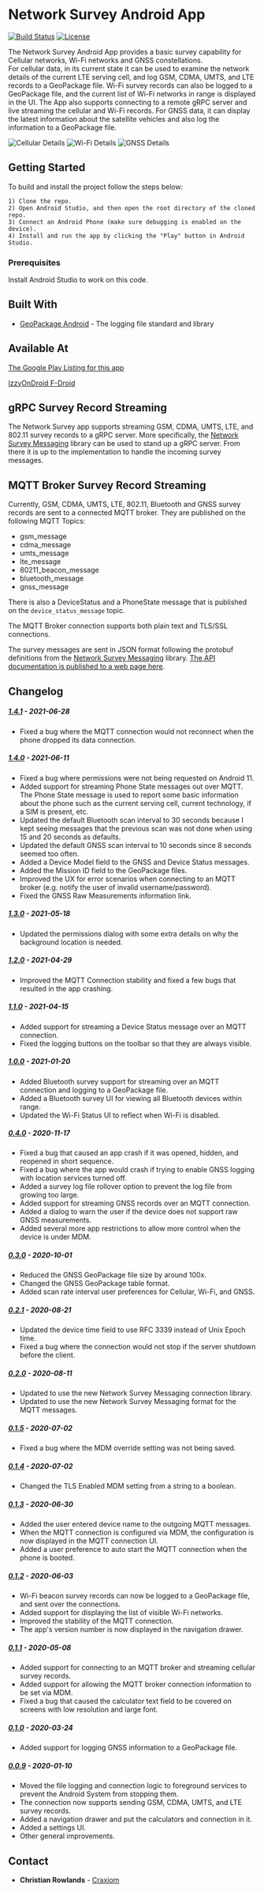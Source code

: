 # Network Survey Android App

[![Build Status](https://travis-ci.com/christianrowlands/android-network-survey.svg?branch=develop)](https://travis-ci.com/github/christianrowlands/android-network-survey)
[![License](https://img.shields.io/badge/license-Apache%202-green.svg?style=flat)](https://github.com/christianrowlands/android-network-survey/blob/develop/LICENSE)

The Network Survey Android App provides a basic survey capability for Cellular networks, Wi-Fi networks and GNSS constellations.  
For cellular data, in its current state it can be used to examine the network details of the current LTE serving cell, and log 
GSM, CDMA, UMTS, and LTE records to a GeoPackage file. Wi-Fi survey records can also be logged to a GeoPackage file, 
and the current list of Wi-Fi networks in range is displayed in the UI. The App also supports connecting to a remote gRPC server and live 
streaming the cellular and Wi-Fi records. For GNSS data, it can display the latest information about the satellite vehicles and
also log the information to a GeoPackage file.

![Cellular Details](screenshots/cellular_details_logging_all.png "The Network Survey App Main Screen")
![Wi-Fi Details](screenshots/wi-fi_logging.png "Wi-Fi Scan Results")
![GNSS Details](screenshots/gnss_details.png "GNSS Details")

## Getting Started

To build and install the project follow the steps below:

    1) Clone the repo.
    2) Open Android Studio, and then open the root directory of the cloned repo.
    3) Connect an Android Phone (make sure debugging is enabled on the device).
    4) Install and run the app by clicking the "Play" button in Android Studio.

### Prerequisites

Install Android Studio to work on this code.

## Built With

* [GeoPackage Android](https://github.com/ngageoint/geopackage-android) - The logging file standard and library

## Available At

[The Google Play Listing for this app](https://play.google.com/store/apps/details?id=com.craxiom.networksurvey)

[IzzyOnDroid F-Droid](https://apt.izzysoft.de/fdroid/index/apk/com.craxiom.networksurvey)

## gRPC Survey Record Streaming

The Network Survey app supports streaming GSM, CDMA, UMTS, LTE, and 802.11 survey records to a gRPC
server. More specifically, the [Network Survey Messaging](https://github.com/christianrowlands/network-survey-messaging)
library can be used to stand up a gRPC server. From there it is up to the implementation to handle
the incoming survey messages.

## MQTT Broker Survey Record Streaming

Currently, GSM, CDMA, UMTS, LTE, 802.11, Bluetooth and GNSS survey records are sent to a connected MQTT broker. They
are published on the following MQTT Topics:

 * gsm_message
 * cdma_message
 * umts_message
 * lte_message
 * 80211_beacon_message
 * bluetooth_message
 * gnss_message

There is also a DeviceStatus and a PhoneState message that is published on the `device_status_message` topic.
 
The MQTT Broker connection supports both plain text and TLS/SSL connections.

The survey messages are sent in JSON format following the protobuf definitions from the [Network Survey Messaging](https://github.com/christianrowlands/network-survey-messaging)
library. [The API documentation is published to a web page here](https://messaging.networksurvey.app/).

## Changelog

##### [1.4.1](https://github.com/christianrowlands/android-network-survey/releases/tag/v1.4.1) - 2021-06-28
 * Fixed a bug where the MQTT connection would not reconnect when the phone dropped its data connection.

##### [1.4.0](https://github.com/christianrowlands/android-network-survey/releases/tag/v1.4.0) - 2021-06-11
 * Fixed a bug where permissions were not being requested on Android 11.
 * Added support for streaming Phone State messages out over MQTT. The Phone State message is used to report some basic information about the phone such as the current serving cell, current technology, if a SIM is present, etc.
 * Updated the default Bluetooth scan interval to 30 seconds because I kept seeing messages that the previous scan was not done when using 15 and 20 seconds as defaults.
 * Updated the default GNSS scan interval to 10 seconds since 8 seconds seemed too often.
 * Added a Device Model field to the GNSS and Device Status messages.
 * Added the Mission ID field to the GeoPackage files.
 * Improved the UX for error scenarios when connecting to an MQTT broker (e.g. notify the user of invalid username/password).
 * Fixed the GNSS Raw Measurements information link.

##### [1.3.0](https://github.com/christianrowlands/android-network-survey/releases/tag/v1.3.0) - 2021-05-18
 * Updated the permissions dialog with some extra details on why the background location is needed.

##### [1.2.0](https://github.com/christianrowlands/android-network-survey/releases/tag/v1.2.0) - 2021-04-29
 * Improved the MQTT Connection stability and fixed a few bugs that resulted in the app crashing.

##### [1.1.0](https://github.com/christianrowlands/android-network-survey/releases/tag/v1.1.0) - 2021-04-15
 * Added support for streaming a Device Status message over an MQTT connection.
 * Fixed the logging buttons on the toolbar so that they are always visible.

##### [1.0.0](https://github.com/christianrowlands/android-network-survey/releases/tag/v1.0.0) - 2021-01-20
 * Added Bluetooth survey support for streaming over an MQTT connection and logging to a GeoPackage file.
 * Added a Bluetooth survey UI for viewing all Bluetooth devices within range.
 * Updated the Wi-Fi Status UI to reflect when Wi-Fi is disabled.

##### [0.4.0](https://github.com/christianrowlands/android-network-survey/releases/tag/v0.4.0) - 2020-11-17
 * Fixed a bug that caused an app crash if it was opened, hidden, and reopened in short sequence.
 * Fixed a bug where the app would crash if trying to enable GNSS logging with location services turned off.
 * Added a survey log file rollover option to prevent the log file from growing too large.
 * Added support for streaming GNSS records over an MQTT connection.
 * Added a dialog to warn the user if the device does not support raw GNSS measurements.
 * Added several more app restrictions to allow more control when the device is under MDM.

##### [0.3.0](https://github.com/christianrowlands/android-network-survey/releases/tag/v0.3.0) - 2020-10-01
 * Reduced the GNSS GeoPackage file size by around 100x.
 * Changed the GNSS GeoPackage table format.
 * Added scan rate interval user preferences for Cellular, Wi-Fi, and GNSS.

##### [0.2.1](https://github.com/christianrowlands/android-network-survey/releases/tag/v0.2.1) - 2020-08-21
 * Updated the device time field to use RFC 3339 instead of Unix Epoch time.
 * Fixed a bug where the connection would not stop if the server shutdown before the client.

##### [0.2.0](https://github.com/christianrowlands/android-network-survey/releases/tag/v0.2.0) - 2020-08-11
 * Updated to use the new Network Survey Messaging connection library.
 * Updated to use the new Network Survey Messaging format for the MQTT messages.

##### [0.1.5](https://github.com/christianrowlands/android-network-survey/releases/tag/v0.1.5) - 2020-07-02
 * Fixed a bug where the MDM override setting was not being saved.

##### [0.1.4](https://github.com/christianrowlands/android-network-survey/releases/tag/v0.1.4) - 2020-07-02
 * Changed the TLS Enabled MDM setting from a string to a boolean.

##### [0.1.3](https://github.com/christianrowlands/android-network-survey/releases/tag/v0.1.3) - 2020-06-30
 * Added the user entered device name to the outgoing MQTT messages.
 * When the MQTT connection is configured via MDM, the configuration is now displayed in the MQTT connection UI.
 * Added a user preference to auto start the MQTT connection when the phone is booted.

##### [0.1.2](https://github.com/christianrowlands/android-network-survey/releases/tag/v0.1.2) - 2020-06-03
 * Wi-Fi beacon survey records can now be logged to a GeoPackage file, and sent over the connections.
 * Added support for displaying the list of visible Wi-Fi networks.
 * Improved the stability of the MQTT connection.
 * The app's version number is now displayed in the navigation drawer.

##### [0.1.1](https://github.com/christianrowlands/android-network-survey/releases/tag/v0.1.1) - 2020-05-08
 * Added support for connecting to an MQTT broker and streaming cellular survey records.
 * Added support for allowing the MQTT broker connection information to be set via MDM.
 * Fixed a bug that caused the calculator text field to be covered on screens with low resolution and large font.

##### [0.1.0](https://github.com/christianrowlands/android-network-survey/releases/tag/release-0.1.0) - 2020-03-24
 * Added support for logging GNSS information to a GeoPackage file.

##### [0.0.9](https://github.com/christianrowlands/android-network-survey/releases/tag/release-0.0.9) - 2020-01-10
 * Moved the file logging and connection logic to foreground services to prevent the Android System from stopping them.
 * The connection now supports sending GSM, CDMA, UMTS, and LTE survey records.
 * Added a navigation drawer and put the calculators and connection in it.
 * Added a settings UI.
 * Other general improvements.

## Contact

* **Christian Rowlands** - [Craxiom](https://github.com/christianrowlands)
